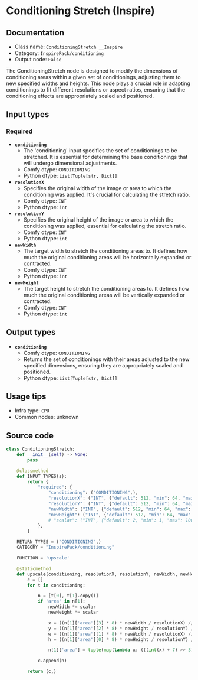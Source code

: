 # Conditioning Stretch (Inspire)
## Documentation
- Class name: `ConditioningStretch __Inspire`
- Category: `InspirePack/conditioning`
- Output node: `False`

The ConditioningStretch node is designed to modify the dimensions of conditioning areas within a given set of conditionings, adjusting them to new specified widths and heights. This node plays a crucial role in adapting conditionings to fit different resolutions or aspect ratios, ensuring that the conditioning effects are appropriately scaled and positioned.
## Input types
### Required
- **`conditioning`**
    - The 'conditioning' input specifies the set of conditionings to be stretched. It is essential for determining the base conditionings that will undergo dimensional adjustments.
    - Comfy dtype: `CONDITIONING`
    - Python dtype: `List[Tuple[str, Dict]]`
- **`resolutionX`**
    - Specifies the original width of the image or area to which the conditioning was applied. It's crucial for calculating the stretch ratio.
    - Comfy dtype: `INT`
    - Python dtype: `int`
- **`resolutionY`**
    - Specifies the original height of the image or area to which the conditioning was applied, essential for calculating the stretch ratio.
    - Comfy dtype: `INT`
    - Python dtype: `int`
- **`newWidth`**
    - The target width to stretch the conditioning areas to. It defines how much the original conditioning areas will be horizontally expanded or contracted.
    - Comfy dtype: `INT`
    - Python dtype: `int`
- **`newHeight`**
    - The target height to stretch the conditioning areas to. It defines how much the original conditioning areas will be vertically expanded or contracted.
    - Comfy dtype: `INT`
    - Python dtype: `int`
## Output types
- **`conditioning`**
    - Comfy dtype: `CONDITIONING`
    - Returns the set of conditionings with their areas adjusted to the new specified dimensions, ensuring they are appropriately scaled and positioned.
    - Python dtype: `List[Tuple[str, Dict]]`
## Usage tips
- Infra type: `CPU`
- Common nodes: unknown


## Source code
```python
class ConditioningStretch:
    def __init__(self) -> None:
        pass

    @classmethod
    def INPUT_TYPES(s):
        return {
            "required": {
                "conditioning": ("CONDITIONING",),
                "resolutionX": ("INT", {"default": 512, "min": 64, "max": MAX_RESOLUTION, "step": 64}),
                "resolutionY": ("INT", {"default": 512, "min": 64, "max": MAX_RESOLUTION, "step": 64}),
                "newWidth": ("INT", {"default": 512, "min": 64, "max": MAX_RESOLUTION, "step": 64}),
                "newHeight": ("INT", {"default": 512, "min": 64, "max": MAX_RESOLUTION, "step": 64}),
                # "scalar": ("INT", {"default": 2, "min": 1, "max": 100, "step": 0.5}),
            },
        }

    RETURN_TYPES = ("CONDITIONING",)
    CATEGORY = "InspirePack/conditioning"

    FUNCTION = 'upscale'

    @staticmethod
    def upscale(conditioning, resolutionX, resolutionY, newWidth, newHeight, scalar=1):
        c = []
        for t in conditioning:

            n = [t[0], t[1].copy()]
            if 'area' in n[1]:
                newWidth *= scalar
                newHeight *= scalar

                x = ((n[1]['area'][3] * 8) * newWidth / resolutionX) // 8
                y = ((n[1]['area'][2] * 8) * newHeight / resolutionY) // 8
                w = ((n[1]['area'][1] * 8) * newWidth / resolutionX) // 8
                h = ((n[1]['area'][0] * 8) * newHeight / resolutionY) // 8

                n[1]['area'] = tuple(map(lambda x: (((int(x) + 7) >> 3) << 3), [h, w, y, x]))

            c.append(n)

        return (c,)

```
